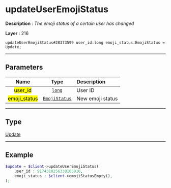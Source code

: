 # updateUserEmojiStatus

**Description** : *The emoji status of a certain user has changed*

**Layer** : 216

```tl
updateUserEmojiStatus#28373599 user_id:long emoji_status:EmojiStatus = Update;
```

---

## Parameters

| Name | Type | Description |
| :---: | :---: | :--- |
| <mark>user_id</mark> | [`long`](type/long) | User ID |
| <mark>emoji_status</mark> | [`EmojiStatus`](type/EmojiStatus) | New emoji status |

---

## Type

[Update](type/Update)

---

## Example

```php
$update = $client->updateUserEmojiStatus(
	user_id : 9174310256338185016,
	emoji_status : $client->emojiStatusEmpty(),
);
```